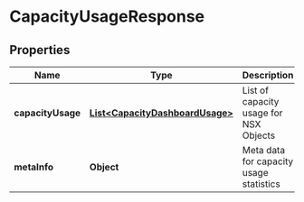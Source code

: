 # CapacityUsageResponse

## Properties
Name | Type | Description | Notes
------------ | ------------- | ------------- | -------------
**capacityUsage** | [**List&lt;CapacityDashboardUsage&gt;**](CapacityDashboardUsage.md) | List of capacity usage for NSX Objects | 
**metaInfo** | **Object** | Meta data for capacity usage statistics | 
